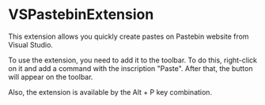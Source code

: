 # VSPastebinExtension

This extension allows you quickly create pastes on Pastebin website from Visual Studio.

To use the extension, you need to add it to the toolbar. To do this, right-click on it and add a command with the inscription "Paste". After that, the button will appear on the toolbar.

Also, the extension is available by the Alt + P key combination.
